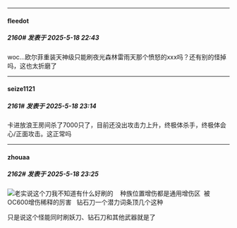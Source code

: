 ﻿
*****

####  fleedot  
##### 2160#       发表于 2025-5-18 22:43

woc…欧尔菲重装天神级只能刷夜光森林雷雨天那个愤怒的xxx吗？还有别的怪掉吗，这也太折磨了


*****

####  seize1121  
##### 2161#       发表于 2025-5-18 23:14

卡进放浪王房间杀了7000只了，目前还没出攻击力上升，终极体杀手，终极体会心/正面攻击。这正常吗


*****

####  zhouaa  
##### 2162#       发表于 2025-5-18 23:25

<img src="https://static.stage1st.com/image/smiley/face2017/068.png" referrerpolicy="no-referrer">老实说这个刀我不知道有什么好刷的    种族位置增伤都是通用增伤区  被OC600增伤稀释的厉害   钻石刀一个潜力词条顶几个这种

只是说这个怪能同时刷妖刀、钻石刀和其他武器就是了

